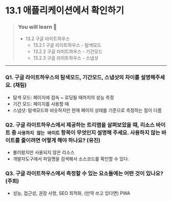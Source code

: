 # 13.1 애플리케이션에서 확인하기

> ### You will learn 📝
>
>- 13.2 구글 라이트하우스
>   - 13.2.1 구글 라이트하우스 - 탐색모드
>   - 13.2.2 구글 라이트하우스 - 기간모드
>   - 13.2.3 구글 라이트하우스 - 스냅샷

---

### Q1. 구글 라이트하우스의 탐색모드, 기간모드, 스냅샷의 차이를 설명해주세요. (채림)
- 탐색 모드: 페이지에 접속 ~ 로딩될 때까지의 성능 측정
- 기간 모드: 페이지를 사용할 때
- 스냅샷: 탐색모드와 비슷하지만 현재 페이지 상태를 기준으로 측정하는 점이 다름

### Q2. 구글 라이트하우스에서 제공하는 트리맵을 살펴보았을 때, 리소스 바이트 중 `사용하지 않는 바이트` 항목이 무엇인지 설명해 주세요. 사용하지 않는 바이트를 줄이려면 어떻게 해야 하나요? (유진)
- 불러왔지만 사용되지 않은 리소스
- 개발자도구에서 파일명을 검색해서 소스코드를 확인할 수 있다.

### Q3. 구글 라이트하우스에서 측정할 수 있는 요소들에는 어떤 것이 있나요? (주희)
- 성능, 접근성, 권장 사항, SEO 최적화, (만약 쓰고 있다면) PWA
